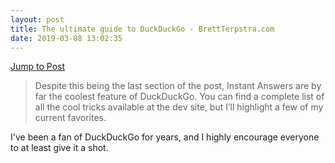 ```yaml
---
layout: post
title: The ultimate guide to DuckDuckGo - BrettTerpstra.com
date: 2019-03-08 13:02:35
---
```


[Jump to Post](https://brettterpstra.com/2019/03/07/the-ultimate-guide-to-duckduckgo/)

> Despite this being the last section of the post, Instant Answers are by far the coolest feature of DuckDuckGo. You can find a complete list of all the cool tricks available at the dev site, but I’ll highlight a few of my current favorites.

I've been a fan of DuckDuckGo for years, and I highly encourage everyone to at least give it a shot. 